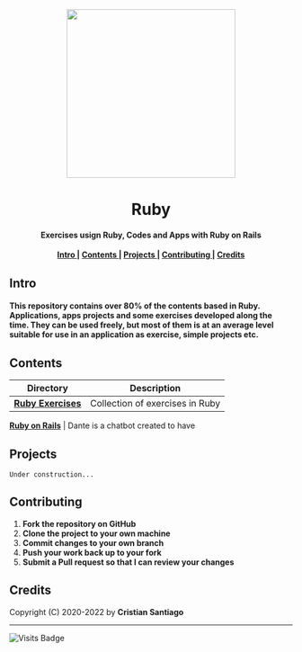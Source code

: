 <div align = 'center'>
<img  src='![ruby_logo](https://user-images.githubusercontent.com/103728899/174420394-431f6b03-26e6-4db4-87ed-7d0e60641092.png)' width= 300>
</div>
<h1 align='center'> Ruby</h1>

<h4 align='center'> Exercises usign Ruby, Codes and Apps with Ruby on Rails </h4>


<p align= 'center'> 
  <b>
    <a href ='#intro' > Intro </a>|
    <a href ='#contents' > Contents </a>|
    <a href ='#project' > Projects </a>|
    <a href ='#contribute'>Contributing </a>|
    <a href ='#credits' > Credits </a>
  </b>
</p>

<h2>
  <a name="intro">Intro </a> 
</h2>
 
####  This repository contains over 80% of the contents based in Ruby. Applications, apps projects and some exercises developed along the time. They can be used freely, but most of them is at an average level suitable for use in an application as exercise, simple projects etc.


<h2>
  <a name="contents">Contents </a> 
</h2>

Directory | Description
----------|-------------------------------------------
[**Ruby Exercises**](https://github.com/cristian-santiago/Ruby/tree/main/RubyExercises)    | Collection of exercises in Ruby 

[**Ruby on Rails**](https://github.com/cristian-santiago/Ruby/tree/main/RubyonRails)     | Dante is a chatbot created to have 


<h2>
  <a name="project">Projects </a> 
</h2>

    Under construction...

<h2>
  <a name="contribute">Contributing </a> 
</h2>


1. **Fork the repository on GitHub**
2. **Clone the project to your own machine**
3. **Commit changes to your own branch**
4. **Push your work back up to your fork**
5. **Submit a Pull request so that I can review your changes**

<h2>
  <a name="credits">Credits </a> 
</h2>

Copyright (C) 2020-2022 by **Cristian Santiago** 
___
![Visits Badge](https://badges.pufler.dev/visits/cristian-santiago/Ruby)
